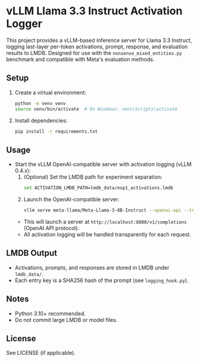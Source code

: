 # vLLM Llama 3.3 Instruct Activation Logger

This project provides a vLLM-based inference server for Llama 3.3 Instruct, logging last-layer per-token activations, prompt, response, and evaluation results to LMDB. Designed for use with the `nonsense_mixed_entities.py` benchmark and compatible with Meta's evaluation methods.

## Setup

1. Create a virtual environment:
   ```bash
   python -m venv venv
   source venv/bin/activate  # On Windows: venv\Scripts\activate
   ```
2. Install dependencies:
   ```bash
   pip install -r requirements.txt
   ```

## Usage

- Start the vLLM OpenAI-compatible server with activation logging (vLLM 0.4.x):
  1. (Optional) Set the LMDB path for experiment separation:
     ```bash
     set ACTIVATION_LMDB_PATH=lmdb_data/exp1_activations.lmdb
     ```
  2. Launch the OpenAI-compatible server:
     ```bash
     vllm serve meta-llama/Meta-Llama-3-8B-Instruct --openai-api --trust-remote-code --hook hallu_llama_vllm/logging_hook.py:ActivationLoggingHook
     ```
  - This will launch a server at `http://localhost:8000/v1/completions` (OpenAI API protocol).
  - All activation logging will be handled transparently for each request.

## LMDB Output

- Activations, prompts, and responses are stored in LMDB under `lmdb_data/`.
- Each entry key is a SHA256 hash of the prompt (see `logging_hook.py`).

## Notes
- Python 3.10+ recommended.
- Do not commit large LMDB or model files.

## License
See LICENSE (if applicable).
